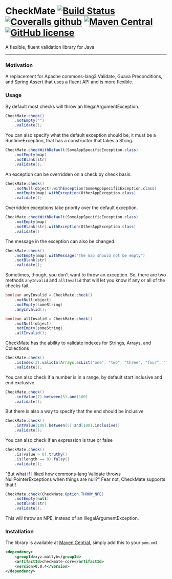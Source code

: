 # CheckMate [![Build Status](https://travis-ci.org/mattyb678/checkmate.svg?branch=master)](https://travis-ci.org/mattyb678/checkmate) [![Coveralls github](https://img.shields.io/coveralls/github/mattyb678/checkmate.svg)](https://coveralls.io/github/mattyb678/checkmate) [![Maven Central](https://img.shields.io/maven-central/v/xyz.mattyb/checkmate-core.svg)](https://github.com/mattyb678/checkmate) [![GitHub license](https://img.shields.io/github/license/mattyb678/checkmate.svg)](https://github.com/mattyb678/checkmate/blob/master/LICENSE)

A flexible, fluent validation library for Java

---

### Motivation
A replacement for Apache commons-lang3 Validate, Guava Preconditions, and Spring Assert that uses a fluent API and is more flexible.

### Usage
By default most checks will throw an IllegalArgumentException. 
```java
CheckMate.check()
    .notEmpty("")
    .validate();
```
You can also specify what the default exception should be, it must be a RuntimeException, that has a constructor that takes a String.
```java
CheckMate.checkWithDefault(SomeAppSpecificException.class)
    .notEmpty(map)
    .notBlank(str)
    .validate();
```
An exception can be overridden on a check by check basis.
```java
CheckMate.check()
    .notNull(object).withException(SomeAppSpecificException.class)
    .notEmpty(map).withException(OtherAppException.class)
    .validate();
```
Overridden exceptions take priority over the default exception.
```java
CheckMate.checkWithDefault(SomeAppSpecificException.class)
    .notEmpty(map)
    .notBlank(str).withException(OtherAppException.class)
    .validate()
```
The message in the exception can also be changed.
```java
CheckMate.check()
    .notEmpty(map).withMessage("The map should not be empty")
    .notBlank(str)
    .validate();
```
Sometimes, though, you don't want to throw an exception.
So, there are two methods `anyInvalid` and `allInvalid` that will let you know if any or all of the checks fail. 
```java
boolean anyInvalid = CheckMate.check()
    .notNull(object)
    .notEmpty(someString)
    .anyInvalid();
```
```java
boolean allInvalid = CheckMate.check()
    .notNull(object)
    .notEmpty(someString)
    .allInvalid();
```

CheckMate has the ability to validate indexes for Strings, Arrays, and Collections
```java
CheckMate.check()
    .isIndex(3).validIn(Arrays.asList("one", "two", "three", "four", "five", "six"))
    .validate();
```

You can also check if a number is in a range, by default start inclusive and end exclusive.
```java
CheckMate.check()
    .intValue(7).between(5).and(100)
    .validate();
```

But there is also a way to specify that the end should be inclusive
```java
CheckMate.check()
    .intValue(100).between(5).and(100).inclusive()
    .validate();
```

You can also check if an expression is true or false
```java
CheckMate.check()
    .is(value > 0).truthy()
    .is(length == 0).falsy()
    .validate();
```

"But what if I liked how commons-lang Validate throws NullPointerExceptions when things are null?"
Fear not, CheckMate supports that!!
```java
CheckMate.check(CheckMate.Option.THROW_NPE)
    .notEmpty(null)
    .notBlank(str)
    .validate();
```
This will throw an NPE, instead of an IllegalArgumentException.

### Installation
The library is available at [Maven Central](https://search.maven.org/#search%7Cga%7C1%7Ca%3A%22checkmate-core%22), simply add this to your `pom.xml`
```xml
<dependency>
    <groupId>xyz.mattyb</groupId>
    <artifactId>checkmate-core</artifactId>
    <version>0.0.4</version>
</dependency>
```
